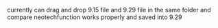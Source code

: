 currently can drag and drop 9.15 file and 9.29 file in the same folder and compare neotechfunction works properly and saved into 9.29